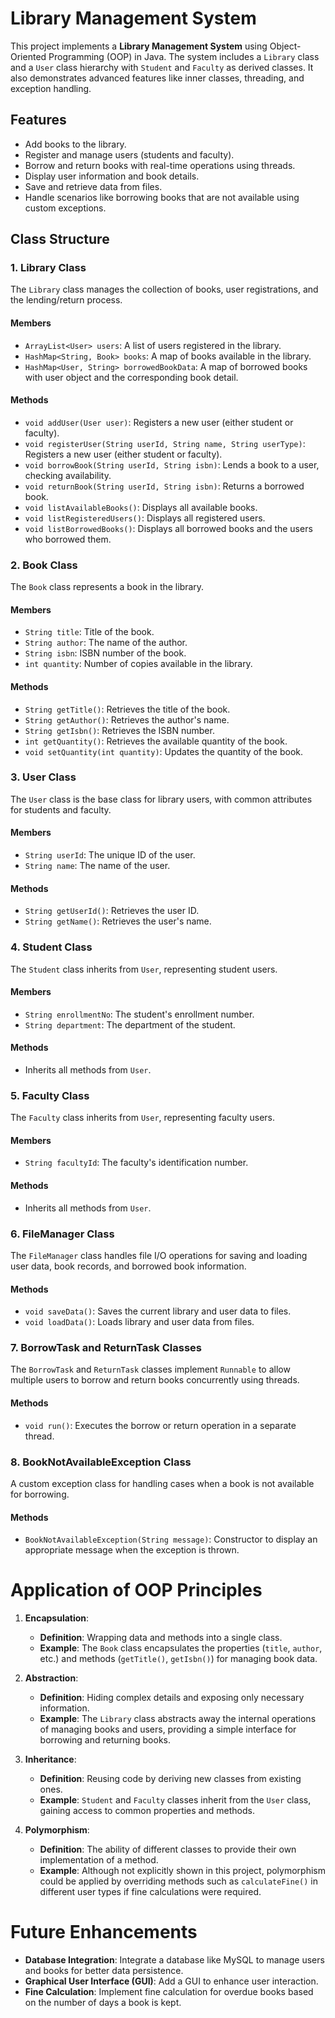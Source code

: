 # Library Management System

This project implements a **Library Management System** using Object-Oriented Programming (OOP) in Java. The system includes a `Library` class and a `User` class hierarchy with `Student` and `Faculty` as derived classes. It also demonstrates advanced features like inner classes, threading, and exception handling.

## Features

- Add books to the library.
- Register and manage users (students and faculty).
- Borrow and return books with real-time operations using threads.
- Display user information and book details.
- Save and retrieve data from files.
- Handle scenarios like borrowing books that are not available using custom exceptions.

## Class Structure

### 1. Library Class 

The `Library` class manages the collection of books, user registrations, and the lending/return process.

#### Members

- `ArrayList<User> users`: A list of users registered in the library.
- `HashMap<String, Book> books`: A map of books available in the library.
- `HashMap<User, String> borrowedBookData`: A map of borrowed books with user object and the corresponding book detail.

#### Methods

- `void addUser(User user)`: Registers a new user (either student or faculty).
- `void registerUser(String userId, String name, String userType)`: Registers a new user (either student or faculty).
- `void borrowBook(String userId, String isbn)`: Lends a book to a user, checking availability.
- `void returnBook(String userId, String isbn)`: Returns a borrowed book.
- `void listAvailableBooks()`: Displays all available books.
- `void listRegisteredUsers()`: Displays all registered users.
- `void listBorrowedBooks()`: Displays all borrowed books and the users who borrowed them.

### 2. Book Class

The `Book` class represents a book in the library.

#### Members

- `String title`: Title of the book.
- `String author`: The name of the author.
- `String isbn`: ISBN number of the book.
- `int quantity`: Number of copies available in the library.

#### Methods

- `String getTitle()`: Retrieves the title of the book.
- `String getAuthor()`: Retrieves the author's name.
- `String getIsbn()`: Retrieves the ISBN number.
- `int getQuantity()`: Retrieves the available quantity of the book.
- `void setQuantity(int quantity)`: Updates the quantity of the book.

### 3. User Class

The `User` class is the base class for library users, with common attributes for students and faculty.

#### Members

- `String userId`: The unique ID of the user.
- `String name`: The name of the user.

#### Methods

- `String getUserId()`: Retrieves the user ID.
- `String getName()`: Retrieves the user's name.

### 4. Student Class

The `Student` class inherits from `User`, representing student users.

#### Members
- `String enrollmentNo`: The student's enrollment number.
- `String department`: The department of the student.

#### Methods

- Inherits all methods from `User`.

### 5. Faculty Class

The `Faculty` class inherits from `User`, representing faculty users.

#### Members
- `String facultyId`: The faculty's identification number.

#### Methods

- Inherits all methods from `User`.

### 6. FileManager Class

The `FileManager` class handles file I/O operations for saving and loading user data, book records, and borrowed book information.

#### Methods

- `void saveData()`: Saves the current library and user data to files.
- `void loadData()`: Loads library and user data from files.

### 7. BorrowTask and ReturnTask Classes

The `BorrowTask` and `ReturnTask` classes implement `Runnable` to allow multiple users to borrow and return books concurrently using threads.

#### Methods

- `void run()`: Executes the borrow or return operation in a separate thread.

### 8. BookNotAvailableException Class

A custom exception class for handling cases when a book is not available for borrowing.

#### Methods

- `BookNotAvailableException(String message)`: Constructor to display an appropriate message when the exception is thrown.

# Application of OOP Principles

1. **Encapsulation**: 
   - **Definition**: Wrapping data and methods into a single class.
   - **Example**: The `Book` class encapsulates the properties (`title`, `author`, etc.) and methods (`getTitle()`, `getIsbn()`) for managing book data.

2. **Abstraction**: 
   - **Definition**: Hiding complex details and exposing only necessary information.
   - **Example**: The `Library` class abstracts away the internal operations of managing books and users, providing a simple interface for borrowing and returning books.

3. **Inheritance**: 
   - **Definition**: Reusing code by deriving new classes from existing ones.
   - **Example**: `Student` and `Faculty` classes inherit from the `User` class, gaining access to common properties and methods.

4. **Polymorphism**: 
   - **Definition**: The ability of different classes to provide their own implementation of a method.
   - **Example**: Although not explicitly shown in this project, polymorphism could be applied by overriding methods such as `calculateFine()` in different user types if fine calculations were required.

# Future Enhancements

- **Database Integration**: Integrate a database like MySQL to manage users and books for better data persistence.
- **Graphical User Interface (GUI)**: Add a GUI to enhance user interaction.
- **Fine Calculation**: Implement fine calculation for overdue books based on the number of days a book is kept.
